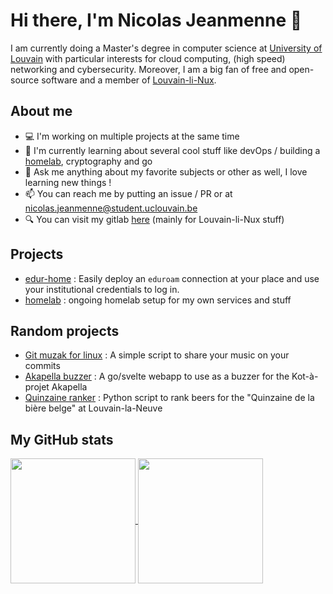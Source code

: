 # Hi there, I'm Nicolas Jeanmenne 👋

I am currently doing a Master's degree in computer science at [University of Louvain](https://github.com/uclouvain) with 
particular interests for cloud computing, (high speed) networking and cybersecurity. Moreover, I am a big fan of free and
open-source software and a member of [Louvain-li-Nux](https://louvainlinux.org).

## About me

- 💻 I'm working on multiple projects at the same time
- 🌱 I'm currently learning about several cool stuff like devOps / building a [homelab](https://github.com/nicojmn/homelab), cryptography and go
- 💬 Ask me anything about my favorite subjects or other as well, I love learning new things !
- 📫 You can reach me by putting an issue / PR or at <nicolas.jeanmenne@student.uclouvain.be>
- 🔍 You can visit my gitlab [here](https://gitlab.com/nicojmn) (mainly for Louvain-li-Nux stuff)

## Projects

- [edur-home](https://github.com/OpenWeek/edur-home) : Easily deploy an `eduroam` connection at your place and use your institutional credentials to log in.
- [homelab](https://github.com/nicojmn/homelab) : ongoing homelab setup for my own services and stuff
## Random projects

- [Git muzak for linux](https://github.com/nicojmn/git-muzak-linux) : A simple script to share your music on your commits
- [Akapella buzzer](https://github.com/nicojmn/buzzer) : A go/svelte webapp to use as a buzzer for the Kot-à-projet Akapella
- [Quinzaine ranker](https://github.com/nicojmn/quinzaine-ranker) : Python script to rank beers for the "Quinzaine de la bière belge" at Louvain-la-Neuve

## My GitHub stats

<a href="#">
<img align="center" height="200em" src="https://nicojmn-stats.vercel.app/api?username=nicojmn&show_icons=true&include_all_commits=false&hide_border=true&rank_icon=default&show=prs_merged" />
</a>
<a href="#">
<img align="center" height="200em" src="https://github-readme-stats.vercel.app/api/top-langs/?username=nicojmn&layout=compact&langs_count=6&hide=jupyter%20notebook,tex,makefile">
</a>

